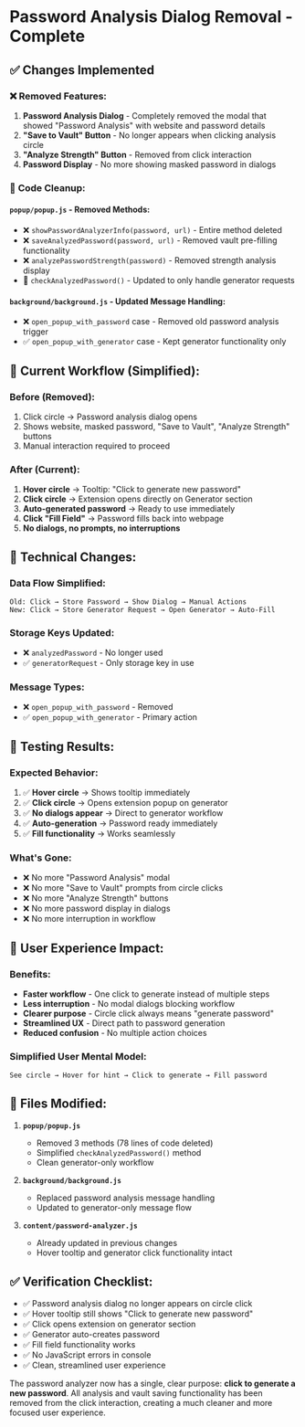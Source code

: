 # Password Analysis Dialog Removal - Complete

## ✅ Changes Implemented

### ❌ **Removed Features:**
1. **Password Analysis Dialog** - Completely removed the modal that showed "Password Analysis" with website and password details
2. **"Save to Vault" Button** - No longer appears when clicking analysis circle
3. **"Analyze Strength" Button** - Removed from click interaction
4. **Password Display** - No more showing masked password in dialogs

### 🧹 **Code Cleanup:**

#### **`popup/popup.js` - Removed Methods:**
- ❌ `showPasswordAnalyzerInfo(password, url)` - Entire method deleted
- ❌ `saveAnalyzedPassword(password, url)` - Removed vault pre-filling functionality  
- ❌ `analyzePasswordStrength(password)` - Removed strength analysis display
- 🔄 `checkAnalyzedPassword()` - Updated to only handle generator requests

#### **`background/background.js` - Updated Message Handling:**
- ❌ `open_popup_with_password` case - Removed old password analysis trigger
- ✅ `open_popup_with_generator` case - Kept generator functionality only

## 🎯 **Current Workflow (Simplified):**

### **Before (Removed):**
1. Click circle → Password analysis dialog opens
2. Shows website, masked password, "Save to Vault", "Analyze Strength" buttons
3. Manual interaction required to proceed

### **After (Current):**
1. **Hover circle** → Tooltip: "Click to generate new password"
2. **Click circle** → Extension opens directly on Generator section
3. **Auto-generated password** → Ready to use immediately
4. **Click "Fill Field"** → Password fills back into webpage
5. **No dialogs, no prompts, no interruptions**

## 🔧 **Technical Changes:**

### **Data Flow Simplified:**
```
Old: Click → Store Password → Show Dialog → Manual Actions
New: Click → Store Generator Request → Open Generator → Auto-Fill
```

### **Storage Keys Updated:**
- ❌ `analyzedPassword` - No longer used
- ✅ `generatorRequest` - Only storage key in use

### **Message Types:**
- ❌ `open_popup_with_password` - Removed
- ✅ `open_popup_with_generator` - Primary action

## 🧪 **Testing Results:**

### **Expected Behavior:**
1. ✅ **Hover circle** → Shows tooltip immediately
2. ✅ **Click circle** → Opens extension popup on generator
3. ✅ **No dialogs appear** → Direct to generator workflow
4. ✅ **Auto-generation** → Password ready immediately
5. ✅ **Fill functionality** → Works seamlessly

### **What's Gone:**
- ❌ No more "Password Analysis" modal
- ❌ No more "Save to Vault" prompts from circle clicks
- ❌ No more "Analyze Strength" buttons
- ❌ No more password display in dialogs
- ❌ No more interruption in workflow

## 🚀 **User Experience Impact:**

### **Benefits:**
- **Faster workflow** - One click to generate instead of multiple steps
- **Less interruption** - No modal dialogs blocking workflow
- **Clearer purpose** - Circle click always means "generate password"
- **Streamlined UX** - Direct path to password generation
- **Reduced confusion** - No multiple action choices

### **Simplified User Mental Model:**
```
See circle → Hover for hint → Click to generate → Fill password
```

## 📁 **Files Modified:**

1. **`popup/popup.js`**
   - Removed 3 methods (78 lines of code deleted)
   - Simplified `checkAnalyzedPassword()` method
   - Clean generator-only workflow

2. **`background/background.js`**
   - Replaced password analysis message handling
   - Updated to generator-only message flow

3. **`content/password-analyzer.js`**
   - Already updated in previous changes
   - Hover tooltip and generator click functionality intact

## ✅ **Verification Checklist:**

- ✅ Password analysis dialog no longer appears on circle click
- ✅ Hover tooltip still shows "Click to generate new password"  
- ✅ Click opens extension on generator section
- ✅ Generator auto-creates password
- ✅ Fill field functionality works
- ✅ No JavaScript errors in console
- ✅ Clean, streamlined user experience

The password analyzer now has a single, clear purpose: **click to generate a new password**. All analysis and vault saving functionality has been removed from the click interaction, creating a much cleaner and more focused user experience.
